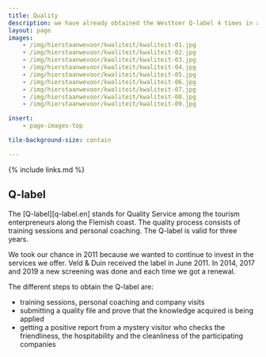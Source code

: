 ```yaml
---
title: Quality
description: we have already obtained the Westtoer Q-label 4 times in a row
layout: page
images: 
    - /img/hierstaanwevoor/kwaliteit/kwaliteit-01.jpg
    - /img/hierstaanwevoor/kwaliteit/kwaliteit-02.jpg
    - /img/hierstaanwevoor/kwaliteit/kwaliteit-03.jpg
    - /img/hierstaanwevoor/kwaliteit/kwaliteit-04.jpg
    - /img/hierstaanwevoor/kwaliteit/kwaliteit-05.jpg
    - /img/hierstaanwevoor/kwaliteit/kwaliteit-06.jpg
    - /img/hierstaanwevoor/kwaliteit/kwaliteit-07.jpg
    - /img/hierstaanwevoor/kwaliteit/kwaliteit-08.jpg
    - /img/hierstaanwevoor/kwaliteit/kwaliteit-09.jpg

insert:
    - page-images-top

tile-background-size: contain    

---
```



{% include links.md %}

## Q-label

The [Q-label][q-label.en] stands for Quality Service among the tourism enterpreneurs along the Flemish coast.  The quality process consists of training sessions and personal coaching. The Q-label is valid for three years.

We took our chance in 2011 because we wanted to continue to invest in the services we offer. Veld & Duin received the label in June 2011. In 2014, 2017 and 2019 a new screening was done and each time we got a renewal.

The different steps to obtain the Q-label are:

- training sessions, personal coaching and company visits
- submitting a quality file and prove that the knowledge acquired is being applied
- getting a positive report from a mystery visitor who checks the friendliness, the hospitability and the cleanliness of the participating companies

